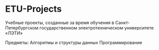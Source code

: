 # ETU-Projects
Учебные проекты, созданные за время обучения в Санкт-Петербургском государственном электротехническом университете «ЛЭТИ»

Предметы:
Алгоритмы и структуры данных
Программирование
